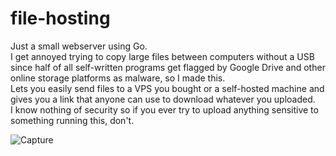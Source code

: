 # file-hosting

Just a small webserver using Go.\
I get annoyed trying to copy large files between computers without a USB since half of all self-written programs get flagged by Google Drive and other online storage platforms as malware, so I made this.\
Lets you easily send files to a VPS you bought or a self-hosted machine and gives you a link that anyone can use to download whatever you uploaded.\
I know nothing of security so if you ever try to upload anything sensitive to something running this, don't.

![Capture](https://github.com/Hamilt79/file-hosting/assets/145792745/45ff8339-7cea-4498-938c-861f14dbcf75)

